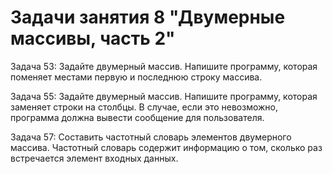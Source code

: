 # Задачи занятия 8 "Двумерные массивы, часть 2"

Задача 53: Задайте двумерный массив. Напишите программу, которая поменяет местами первую и последнюю строку массива.

Задача 55: Задайте двумерный массив. Напишите программу, которая заменяет строки на столбцы. В случае, если это невозможно, программа должна вывести сообщение для пользователя.

Задача 57: Составить частотный словарь элементов двумерного массива. Частотный словарь содержит информацию о том, сколько раз встречается элемент входных данных.




